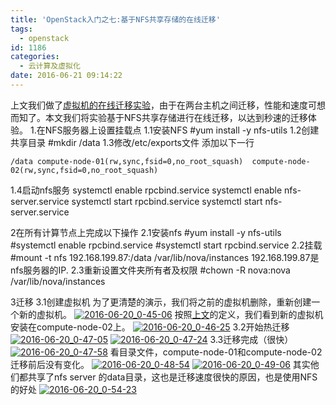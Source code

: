 ```yaml
---
title: 'OpenStack入门之七:基于NFS共享存储的在线迁移'
tags:
  - openstack
id: 1186
categories:
  - 云计算及虚拟化
date: 2016-06-21 09:14:22
---
```


上文我们做了[虚拟机的在线迁移实验](http://blog.yaodataking.com/2016/06/openstack-scheduler-live-migration.html)，由于在两台主机之间迁移，性能和速度可想而知了。本文我们将实验基于NFS共享存储进行在线迁移，以达到秒速的迁移体验。
1.在NFS服务器上设置挂载点
1.1安装NFS
#yum install -y nfs-utils
1.2创建共享目录
#mkdir /data
1.3修改/etc/exports文件
添加以下一行

    /data compute-node-01(rw,sync,fsid=0,no_root_squash)  compute-node-02(rw,sync,fsid=0,no_root_squash)

1.4启动nfs服务
systemctl enable rpcbind.service
systemctl enable nfs-server.service
systemctl start rpcbind.service
systemctl start nfs-server.service

2在所有计算节点上完成以下操作
2.1安装nfs
#yum install -y nfs-utils
#systemctl enable rpcbind.service
#systemctl start rpcbind.service
2.2挂载
#mount -t nfs 192.168.199.87:/data /var/lib/nova/instances
192.168.199.87是nfs服务器的IP.
2.3重新设置文件夹所有者及权限
#chown -R nova:nova /var/lib/nova/instances

3迁移
3.1创建虚拟机
为了更清楚的演示，我们将之前的虚拟机删除，重新创建一个新的虚拟机。
[![2016-06-20_0-45-06](http://orufryv17.bkt.clouddn.com/wp-content/uploads/2016/06/2016-06-20_0-45-06.jpg)](http://orufryv17.bkt.clouddn.com/wp-content/uploads/2016/06/2016-06-20_0-45-06.jpg)
按照[上文](http://blog.yaodataking.com/2016/06/openstack-scheduler-live-migration.html)的定义，我们看到新的虚拟机安装在compute-node-02上。
[![2016-06-20_0-46-25](http://orufryv17.bkt.clouddn.com/wp-content/uploads/2016/06/2016-06-20_0-46-25.jpg)](http://orufryv17.bkt.clouddn.com/wp-content/uploads/2016/06/2016-06-20_0-46-25.jpg)
3.2开始热迁移
[![2016-06-20_0-47-05](http://orufryv17.bkt.clouddn.com/wp-content/uploads/2016/06/2016-06-20_0-47-05.jpg)](http://orufryv17.bkt.clouddn.com/wp-content/uploads/2016/06/2016-06-20_0-47-05.jpg)
[![2016-06-20_0-47-24](http://orufryv17.bkt.clouddn.com/wp-content/uploads/2016/06/2016-06-20_0-47-24.jpg)](http://orufryv17.bkt.clouddn.com/wp-content/uploads/2016/06/2016-06-20_0-47-24.jpg)
3.3迁移完成（很快）
[![2016-06-20_0-47-58](http://orufryv17.bkt.clouddn.com/wp-content/uploads/2016/06/2016-06-20_0-47-58.jpg)](http://orufryv17.bkt.clouddn.com/wp-content/uploads/2016/06/2016-06-20_0-47-58.jpg)
看目录文件，compute-node-01和compute-node-02迁移前后没有变化。
[![2016-06-20_0-48-54](http://orufryv17.bkt.clouddn.com/wp-content/uploads/2016/06/2016-06-20_0-48-54.jpg)](http://orufryv17.bkt.clouddn.com/wp-content/uploads/2016/06/2016-06-20_0-48-54.jpg)
[![2016-06-20_0-49-06](http://orufryv17.bkt.clouddn.com/wp-content/uploads/2016/06/2016-06-20_0-49-06.jpg)](http://orufryv17.bkt.clouddn.com/wp-content/uploads/2016/06/2016-06-20_0-49-06.jpg)
其实他们都共享了nfs server 的data目录，这也是迁移速度很快的原因，也是使用NFS的好处
[![2016-06-20_0-54-23](http://orufryv17.bkt.clouddn.com/wp-content/uploads/2016/06/2016-06-20_0-54-23.jpg)](http://orufryv17.bkt.clouddn.com/wp-content/uploads/2016/06/2016-06-20_0-54-23.jpg)